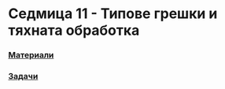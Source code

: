 # Седмица 11 - Типове грешки и тяхната обработка

### [Материали](https://github.com/Kaisiq/UP-Students/blob/main/week11/Errors.md)
### [Задачи](https://github.com/Kaisiq/UP-Students/blob/main/week9/Errors_tasks.md)
